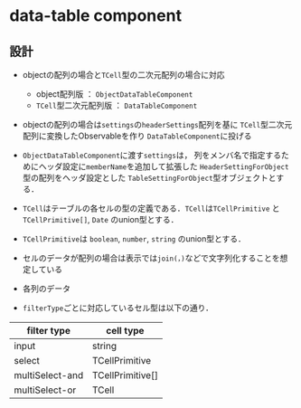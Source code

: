# data-table component

## 設計

* objectの配列の場合と`TCell`型の二次元配列の場合に対応
  * object配列版 ： `ObjectDataTableComponent`
  * `TCell`型二次元配列版 ： `DataTableComponent`
* objectの配列の場合は`settings`の`headerSettings`配列を基に
  `TCell`型二次元配列に変換したObservableを作り
  `DataTableComponent`に投げる
* `ObjectDataTableComponent`に渡す`settings`は，
  列をメンバ名で指定するためにヘッダ設定に`memberName`を追加して拡張した
  `HeaderSettingForObject`型の配列をヘッダ設定とした
  `TableSettingForObject`型オブジェクトとする．
* `TCell`はテーブルの各セルの型の定義である．`TCell`は`TCellPrimitive` と `TCellPrimitive[]`, `Date` のunion型とする．
* `TCellPrimitive`は  `boolean`, `number`, `string` のunion型とする．
* セルのデータが配列の場合は表示では`join(，)`などで文字列化することを想定している
* 各列のデータ


* `filterType`ごとに対応しているセル型は以下の通り．

| filter type     | cell type        |
| --------------- | ---------------- |
| input           | string           |
| select          | TCellPrimitive   |
| multiSelect-and | TCellPrimitive[] |
| multiSelect-or  | TCell            |
